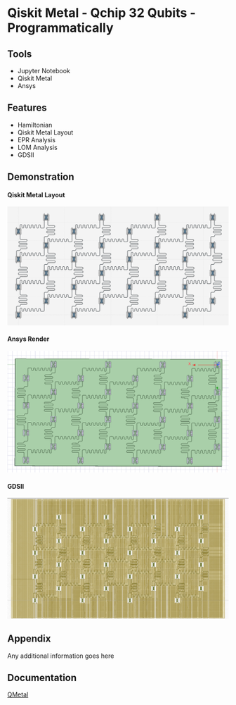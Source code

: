 
# Qiskit Metal - Qchip 32 Qubits - Programmatically



## Tools

- Jupyter Notebook
- Qiskit Metal
- Ansys

## Features

- Hamiltonian
- Qiskit Metal Layout
- EPR Analysis
- LOM Analysis
- GDSII






## Demonstration

#### Qiskit Metal Layout
![App Screenshot](Images/qiskit1.png)

#### Ansys Render
![App Screenshot](Images/qiskit2.png)

#### GDSII
![App Screenshot](Images/qiskit3.png)



## Appendix

Any additional information goes here


## Documentation

[QMetal](https://qiskit.org/documentation/metal/)


